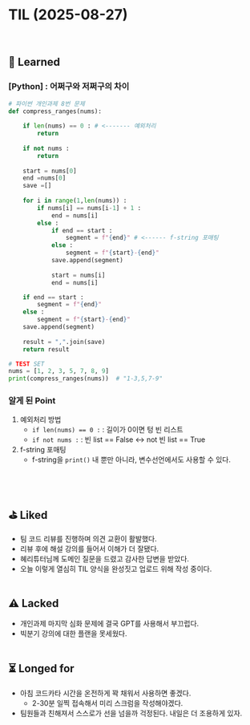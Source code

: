 # TIL (2025-08-27)
</br>

## 🧨 Learned

### [Python] : 어쩌구와 저쩌구의 차이
```python
# 파이썬 개인과제 8번 문제
def compress_ranges(nums):
    
    if len(nums) == 0 : # <------- 예외처리
        return
    
    if not nums :
        return
    
    start = nums[0]
    end =nums[0]
    save =[]
    
    for i in range(1,len(nums)) :
        if nums[i] == nums[i-1] + 1 :
            end = nums[i]
        else :
            if end == start :
                segment = f"{end}" # <------ f-string 포매팅
            else :
                segment = f"{start}-{end}"
            save.append(segment)
            
            start = nums[i]
            end = nums[i]

    if end == start :
        segment = f"{end}"
    else :
        segment = f"{start}-{end}"
    save.append(segment)
    
    result = ",".join(save)
    return result

# TEST SET
nums = [1, 2, 3, 5, 7, 8, 9] 
print(compress_ranges(nums))  # "1-3,5,7-9"
```

### 알게 된 Point
1. 예외처리 방법
   -  ```if len(nums) == 0 :```  : 길이가 0이면 텅 빈 리스트
   -  ```if not nums :``` : 빈 list == False <-> not 빈 list == True
2. f-string 포매팅
   - f-string을 ```print()``` 내 뿐만 아니라, 변수선언에서도 사용할 수 있다.




</br></br>
## ⛳️ Liked
- 팀 코드 리뷰를 진행하며 의견 교환이 활발했다.
- 리뷰 후에 해설 강의를 들어서 이해가 더 잘됐다.
- 혜리튜터님께 도메인 질문을 드렸고 감사한 답변을 받았다.
- 오늘 이렇게 열심히 TIL 양식을 완성짓고 업로드 위해 작성 중이다.
</br></br>
## ⚠️ Lacked
- 개인과제 마지막 심화 문제에 결국 GPT를 사용해서 부끄럽다.
- 빅분기 강의에 대한 플랜을 못세웠다.
</br></br>
## ⏳ Longed for
- 아침 코드카타 시간을 온전하게 꽉 채워서 사용하면 좋겠다.
  - 2-30분 일찍 접속해서 미리 스크럼을 작성해야겠다.
- 팀원들과 친해져서 스스로가 선을 넘을까 걱정된다. 내일은 더 조용하게 있자.
